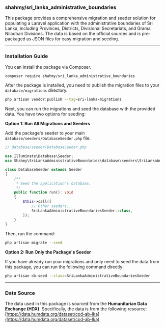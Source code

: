 ### shahmy/sri\_lanka\_administrative\_boundaries

This package provides a comprehensive migration and seeder solution for populating a Laravel application with the administrative boundaries of Sri Lanka, including Provinces, Districts, Divisional Secretariats, and Grama Niladhari Divisions. The data is based on the official sources and is pre-packaged as JSON files for easy migration and seeding.

-----

### Installation Guide

You can install the package via Composer.

```bash
composer require shahmy/sri_lanka_administrative_boundaries
```

After the package is installed, you need to publish the migration files to your `database/migrations` directory.

```bash
php artisan vendor:publish --tag=sri-lanka-migrations
```

Next, you can run the migrations and seed the database with the provided data. You have two options for seeding:

**Option 1: Run All Migrations and Seeders**

Add the package's seeder to your main `database/seeders/DatabaseSeeder.php` file.

```php
// database/seeder/DatabaseSeeder.php

use Illuminate\Database\Seeder;
use Shahmy\SriLankaAdministrativeBoundaries\database\seeders\SriLankaAdministrativeBoundariesSeeder;

class DatabaseSeeder extends Seeder
{
    /**
     * Seed the application's database.
     */
    public function run(): void
    {
        $this->call([
            // Other seeders...
            SriLankaAdministrativeBoundariesSeeder::class,
        ]);
    }
}
```

Then, run the command:

```bash
php artisan migrate --seed
```

**Option 2: Run Only the Package's Seeder**

If you have already run your migrations and only need to seed the data from this package, you can run the following command directly:

```bash
php artisan db:seed --class=SriLankaAdministrativeBoundariesSeeder
```

-----

### Data Source

The data used in this package is sourced from the **Humanitarian Data Exchange (HDX)**. Specifically, the data is from the following resource: [https://data.humdata.org/dataset/cod-ab-lka](https://data.humdata.org/dataset/cod-ab-lka)